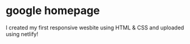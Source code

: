 # google homepage
I created my first responsive wesbite using HTML & CSS and uploaded using netlify!
